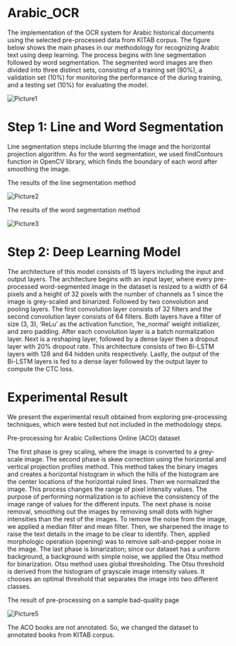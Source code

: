# Arabic_OCR

The implementation of the OCR system for Arabic historical documents using the selected pre-processed data from KITAB corpus. The figure below shows the main phases in our methodology for recognizing Arabic text using deep learning. The process begins with line segmentation followed by word segmentation. The segmented word images are then divided into three distinct sets, consisting of a training set (80%), a validation set (10%) for monitoring the performance of the during training, and a testing set (10%) for evaluating the model.

![Picture1](https://user-images.githubusercontent.com/109873009/224418772-44c9e35a-00b4-42a7-ab71-39e914f5b2e4.jpg)



# Step 1: Line and Word Segmentation

Line segmentation steps include blurring the image and the horizontal projection algorithm. As for the word segmentation, we used findContours function in OpenCV library, which finds the boundary of each word after smoothing the image.

The results of the line segmentation method

![Picture2](https://user-images.githubusercontent.com/109873009/224419888-7a89779f-9915-4c41-acee-159523304435.jpg)

The results of the word segmentation method

![Picture3](https://user-images.githubusercontent.com/109873009/224420040-a886ee12-6d7c-48e8-9315-d8028ed48cb3.jpg)


# Step 2: Deep Learning Model

The architecture of this model consists of 15 layers including the input and output layers. The architecture begins with an input layer, where every pre-processed word-segmented image in the dataset is resized to a width of 64 pixels and a height of 32 pixels with the number of channels as 1 since the image is grey-scaled and binarized. Followed by two convolution and pooling layers. The first convolution layer consists of 32 filters and the second convolution layer consists of 64 filters. Both layers have a filter of size (3, 3), ‘ReLu’ as the activation function, ‘he_normal’ weight initializer, and zero padding. After each convolution layer is a batch normalization layer. Next is a reshaping layer, followed by a dense layer then a dropout layer with 20% dropout rate. This architecture consists of two Bi-LSTM layers with 128 and 64 hidden units respectively. Lastly, the output of the Bi-LSTM layers is fed to a dense layer followed by the output layer to compute the CTC loss.

# Experimental Result

We present the experimental result obtained from exploring pre-processing techniques, which were tested but not included in the methodology steps.

Pre-processing for Arabic Collections Online (ACO) dataset

The first phase is grey scaling, where the image is converted to a grey-scale image. The second phase is skew correction using the horizontal and vertical projection profiles method. This method takes the binary images and creates a horizontal histogram in which the hills of the histogram are the center locations of the horizontal ruled lines. Then we normalized the image. This process changes the range of pixel intensity values. The purpose of performing normalization is to achieve the consistency of the image range of values for the different inputs. The next phase is noise removal, smoothing out the images by removing small dots with higher intensities than the rest of the images. To remove the noise from the image, we applied a median filter and mean filter. Then, we sharpened the image to raise the text details in the image to be clear to identify. Then, applied morphologic operation (opening) was to remove salt-and-pepper noise in the image. The last phase is binarization; since our dataset has a uniform background, a background with simple noise, we applied the Otsu method for binarization. Otsu method uses global thresholding. The Otsu threshold is derived from the histogram of grayscale image intensity values. It chooses an optimal threshold that separates the image into two different classes.

The result of pre-processing on a sample bad-quality page

![Picture5](https://user-images.githubusercontent.com/109873009/224421297-eecf520e-a55b-41a4-b34b-3414bb6b9e5d.png)


The ACO books are not annotated. So, we changed the dataset to annotated books from KITAB corpus.


